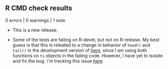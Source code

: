 ## R CMD check results

0 errors | 0 warnings | 1 note

* This is a new release.

- Some of the tests are failing on R-devel, but not on R-release. My best guess
  is that this is releated to a change in behavior of `head()` and `tail()` in
  the development version of [here](https://stat.ethz.ch/R-manual/R-devel/doc/html/NEWS.html),
  since I am using both functions on `ts` objects in the failing code. However, 
  I have yet to isolate and fix the bug. I'm tracking this issue [here](https://github.com/beanumber/tidychangepoint/issues/110)